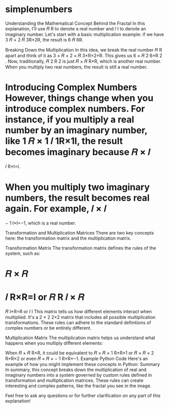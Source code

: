 # simplenumbers
Understanding the Mathematical Concept Behind the Fractal
In this explanation, I'll use 
𝑅
R to denote a real number and 
𝐼
I to denote an imaginary number. Let's start with a basic multiplication example: if we have 
3
𝑅
×
2
𝑅
3R×2R, the result is 
6
𝑅
6R.

Breaking Down the Multiplication
In this idea, we break the real number 
𝑅
R apart and think of it as 
3
×
𝑅
×
2
×
𝑅
3×R×2×R. This gives us 
6
×
𝑅
2
6×R 
2
 . Now, traditionally, 
𝑅
2
R 
2
  is just 
𝑅
×
𝑅
R×R, which is another real number. When you multiply two real numbers, the result is still a real number.

Introducing Complex Numbers
However, things change when you introduce complex numbers. For instance, if you multiply a real number by an imaginary number, like 
1
𝑅
×
1
𝐼
1R×1I, the result becomes imaginary because 
𝑅
×
𝐼
=
𝐼
R×I=I.

When you multiply two imaginary numbers, the result becomes real again. For example, 
𝐼
×
𝐼
=
−
1
I×I=−1, which is a real number.

Transformation and Multiplication Matrices
There are two key concepts here: the transformation matrix and the multiplication matrix.

Transformation Matrix
The transformation matrix defines the rules of the system, such as:

𝑅
×
𝑅
=
𝐼
R×R=I or 
𝑅
R
𝐼
×
𝑅
=
𝑅
I×R=R or 
𝐼
I
This matrix tells us how different elements interact when multiplied. It's a 
2
×
2
2×2 matrix that includes all possible multiplication transformations. These rules can adhere to the standard definitions of complex numbers or be entirely different.

Multiplication Matrix
The multiplication matrix helps us understand what happens when you multiply different elements:

When 
𝑅
×
𝑅
R×R, it could be equivalent to 
𝑅
×
𝑅
×
1
R×R×1 or 
𝑅
×
𝑅
×
2
R×R×2 or even 
𝑅
×
𝑅
×
−
1
R×R×−1.
Example Python Code
Here's an example of how you might implement these concepts in Python:
Summary
In summary, this concept breaks down the multiplication of real and imaginary numbers into a system governed by custom rules defined in transformation and multiplication matrices. These rules can create interesting and complex patterns, like the fractal you see in the image.

Feel free to ask any questions or for further clarification on any part of this explanation!
